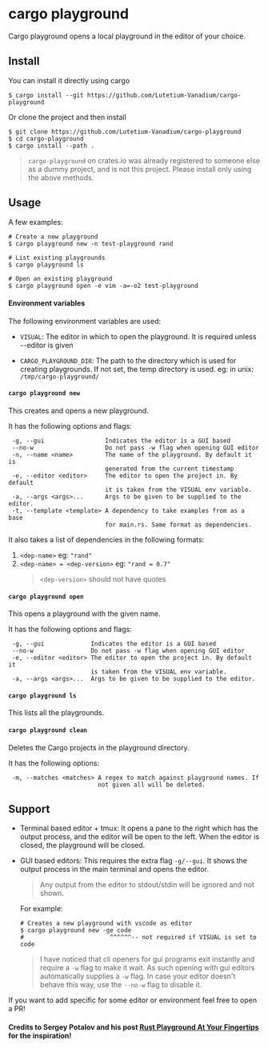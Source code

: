 # cargo playground

Cargo playground opens a local playground in the editor of your choice.

## Install

You can install it directly using cargo
```
$ cargo install --git https://github.com/Lutetium-Vanadium/cargo-playground
```

Or clone the project and then install
```
$ git clone https://github.com/Lutetium-Vanadium/cargo-playground
$ cd cargo-playground
$ cargo install --path .
```

> `cargo-playground` on crates.io was already registered to someone else
> as a dummy project, and is not this project. Please install only using
> the above methods.

## Usage

A few examples:
```
# Create a new playground
$ cargo playground new -n test-playground rand

# List existing playgrounds
$ cargo playground ls

# Open an existing playground
$ cargo playground open -e vim -a=-o2 test-playground
```

#### Environment variables

The following environment variables are used:

- `VISUAL`: The editor in which to open the playground. It is required
  unless --editor is given

- `CARGO_PLAYGROUND_DIR`: The path to the directory which is used for
  creating playgrounds. If not set, the temp directory is used. eg: in
  unix: `/tmp/cargo-playground/`

#### `cargo playground new`

This creates and opens a new playground.

It has the following options and flags:
```
 -g, --gui                 Indicates the editor is a GUI based
 --no-w                    Do not pass -w flag when opening GUI editor
 -n, --name <name>         The name of the playground. By default it is
                           generated from the current timestamp
 -e, --editor <editor>     The editor to open the project in. By default
                           it is taken from the VISUAL env variable.
 -a, --args <args>...      Args to be given to be supplied to the editor.
 -t, --template <template> A dependency to take examples from as a base
                           for main.rs. Same format as dependencies.
```

It also takes a list of dependencies in the following formats:
1. `<dep-name>`                  eg: `"rand"`
2. `<dep-name> = <dep-version>`  eg: `"rand = 0.7"`
   > `<dep-version>` should not have quotes

#### `cargo playground open`

This opens a playground with the given name.

It has the following options and flags:
```
 -g, --gui             Indicates the editor is a GUI based
 --no-w                Do not pass -w flag when opening GUI editor
 -e, --editor <editor> The editor to open the project in. By default it
                       is taken from the VISUAL env variable.
 -a, --args <args>...  Args to be given to be supplied to the editor.
```

#### `cargo playground ls`

This lists all the playgrounds.

#### `cargo playground clean`

Deletes the Cargo projects in the playground directory.

It has the following options:
```
 -m, --matches <matches> A regex to match against playground names. If
                         not given all will be deleted.
```

## Support

- Terminal based editor + tmux: It opens a pane to the right which has
  the output process, and the editor will be open to the left. When the
  editor is closed, the playground will be closed.

- GUI based editors: This requires the extra flag `-g/--gui`. It shows
  the output process in the main terminal and opens the editor.

  > Any output from the editor to stdout/stdin will be ignored and not
  > shown.

  For example:
  ```
  # Creates a new playground with vscode as editor
  $ cargo playground new -ge code
  #                        ^^^^^^-- not required if VISUAL is set to code
  ```

  > I have noticed that cli openers for gui programs exit instantly and
  > require a `-w` flag to make it wait. As such opening with gui
  > editors automatically supplies a `-w` flag. In case your editor
  > doesn't behave this way, use the `--no-w` flag to disable it.

If you want to add specific for some editor or environment feel free to
open a PR!

#### Credits to Sergey Potalov and his post [Rust Playground At Your Fingertips](https://www.greyblake.com/blog/2021-03-12-rust-playground-at-your-fingertips/) for the inspiration!
